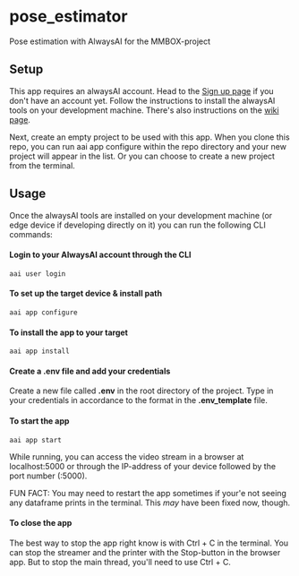 # pose_estimator
Pose estimation with AlwaysAI for the MMBOX-project 

## Setup
This app requires an alwaysAI account. Head to the [Sign up page](https://alwaysai.co/auth?register=true) if you don't have an account yet. Follow the instructions to install the alwaysAI tools on your development machine. There's also instructions on the [wiki page](https://github.com/mmlabox/pose_estimator/wiki). 

Next, create an empty project to be used with this app. When you clone this repo, you can run aai app configure within the repo directory and your new project will appear in the list. Or you can choose to create a new project from the terminal. 

## Usage
Once the alwaysAI tools are installed on your development machine (or edge device if developing directly on it) you can run the following CLI commands:

#### Login to your AlwaysAI account through the CLI
```
aai user login
```

#### To set up the target device & install path
```
aai app configure
```

#### To install the app to your target
```
aai app install
``` 

#### Create a .env file and add your credentials
Create a new file called **.env** in the root directory of the project. Type in your credentials in accordance to the format in the **.env_template** file. 

#### To start the app
```
aai app start
```

While running, you can access the video stream in a browser at localhost:5000 or through the IP-address of your device followed by the port number (:5000).

FUN FACT: You may need to restart the app sometimes if your'e not seeing any dataframe prints in the terminal. This *may* have been fixed now, though.  

#### To close the app

The best way to stop the app right know is with Ctrl + C in the terminal. You can stop the streamer and the printer with the Stop-button in the browser app. But to stop the main thread, you'll need to use Ctrl + C. 
